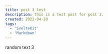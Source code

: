 ```yaml
---
title: post 3 test
description: this is a test post for post 3.
created: 2022-04-20
tags:
  - 'SvelteKit'
  - 'Markdown'
---
```


random text 3